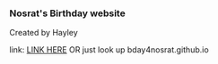 ### Nosrat's Birthday website
Created by Hayley

link: [LINK HERE](https://bday4nosrat.github.io) OR just look up bday4nosrat.github.io
